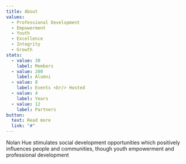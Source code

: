 ```yaml
---
title: About
values:
  - Professional Development
  - Empowerment
  - Youth
  - Excellence
  - Integrity
  - Growth
stats:
  - value: 30
    label: Members
  - value: 200
    label: Alumni
  - value: 8
    label: Events <br/> Hosted
  - value: 4
    label: Years
  - value: 12
    label: Partners
button:
  text: Read more
  link: "#"
---
```

Nolan Hue stimulates social development opportunities which positively influences people and communities, though youth empowerment and professional development